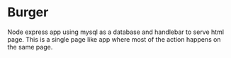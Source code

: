 # Burger

Node express app using mysql as a database and handlebar to serve html page. This is a single page like app where most of the action happens on the same page.